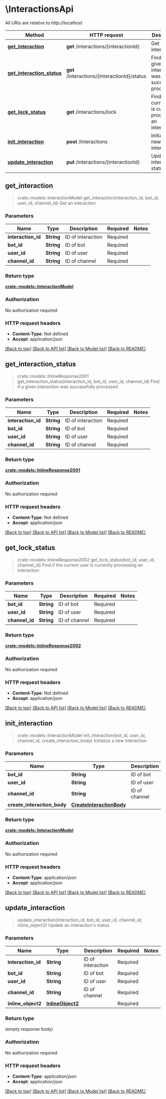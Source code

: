 # \InteractionsApi

All URIs are relative to *http://localhost*

Method | HTTP request | Description
------------- | ------------- | -------------
[**get_interaction**](InteractionsApi.md#get_interaction) | **get** /interactions/{interactionId} | Get an interaction
[**get_interaction_status**](InteractionsApi.md#get_interaction_status) | **get** /interactions/{interactionId}/status | Find if a given interaction was successfully processed
[**get_lock_status**](InteractionsApi.md#get_lock_status) | **get** /interactions/lock | Find if the current user is currently processing an interaction
[**init_interaction**](InteractionsApi.md#init_interaction) | **post** /interactions | Initialize a new interaction
[**update_interaction**](InteractionsApi.md#update_interaction) | **put** /interactions/{interactionId} | Update an interaction's status



## get_interaction

> crate::models::InteractionModel get_interaction(interaction_id, bot_id, user_id, channel_id)
Get an interaction

### Parameters


Name | Type | Description  | Required | Notes
------------- | ------------- | ------------- | ------------- | -------------
**interaction_id** | **String** | ID of interaction | Required | 
**bot_id** | **String** | ID of bot | Required | 
**user_id** | **String** | ID of user | Required | 
**channel_id** | **String** | ID of channel | Required | 

### Return type

[**crate::models::InteractionModel**](InteractionModel.md)

### Authorization

No authorization required

### HTTP request headers

- **Content-Type**: Not defined
- **Accept**: application/json

[[Back to top]](#) [[Back to API list]](../README.md#documentation-for-api-endpoints) [[Back to Model list]](../README.md#documentation-for-models) [[Back to README]](../README.md)


## get_interaction_status

> crate::models::InlineResponse2001 get_interaction_status(interaction_id, bot_id, user_id, channel_id)
Find if a given interaction was successfully processed

### Parameters


Name | Type | Description  | Required | Notes
------------- | ------------- | ------------- | ------------- | -------------
**interaction_id** | **String** | ID of interaction | Required | 
**bot_id** | **String** | ID of bot | Required | 
**user_id** | **String** | ID of user | Required | 
**channel_id** | **String** | ID of channel | Required | 

### Return type

[**crate::models::InlineResponse2001**](inline_response_200_1.md)

### Authorization

No authorization required

### HTTP request headers

- **Content-Type**: Not defined
- **Accept**: application/json

[[Back to top]](#) [[Back to API list]](../README.md#documentation-for-api-endpoints) [[Back to Model list]](../README.md#documentation-for-models) [[Back to README]](../README.md)


## get_lock_status

> crate::models::InlineResponse2002 get_lock_status(bot_id, user_id, channel_id)
Find if the current user is currently processing an interaction

### Parameters


Name | Type | Description  | Required | Notes
------------- | ------------- | ------------- | ------------- | -------------
**bot_id** | **String** | ID of bot | Required | 
**user_id** | **String** | ID of user | Required | 
**channel_id** | **String** | ID of channel | Required | 

### Return type

[**crate::models::InlineResponse2002**](inline_response_200_2.md)

### Authorization

No authorization required

### HTTP request headers

- **Content-Type**: Not defined
- **Accept**: application/json

[[Back to top]](#) [[Back to API list]](../README.md#documentation-for-api-endpoints) [[Back to Model list]](../README.md#documentation-for-models) [[Back to README]](../README.md)


## init_interaction

> crate::models::InteractionModel init_interaction(bot_id, user_id, channel_id, create_interaction_body)
Initialize a new interaction

### Parameters


Name | Type | Description  | Required | Notes
------------- | ------------- | ------------- | ------------- | -------------
**bot_id** | **String** | ID of bot | Required | 
**user_id** | **String** | ID of user | Required | 
**channel_id** | **String** | ID of channel | Required | 
**create_interaction_body** | [**CreateInteractionBody**](CreateInteractionBody.md) |  | Required | 

### Return type

[**crate::models::InteractionModel**](InteractionModel.md)

### Authorization

No authorization required

### HTTP request headers

- **Content-Type**: application/json
- **Accept**: application/json

[[Back to top]](#) [[Back to API list]](../README.md#documentation-for-api-endpoints) [[Back to Model list]](../README.md#documentation-for-models) [[Back to README]](../README.md)


## update_interaction

> update_interaction(interaction_id, bot_id, user_id, channel_id, inline_object2)
Update an interaction's status

### Parameters


Name | Type | Description  | Required | Notes
------------- | ------------- | ------------- | ------------- | -------------
**interaction_id** | **String** | ID of interaction | Required | 
**bot_id** | **String** | ID of bot | Required | 
**user_id** | **String** | ID of user | Required | 
**channel_id** | **String** | ID of channel | Required | 
**inline_object2** | [**InlineObject2**](InlineObject2.md) |  | Required | 

### Return type

 (empty response body)

### Authorization

No authorization required

### HTTP request headers

- **Content-Type**: application/json
- **Accept**: application/json

[[Back to top]](#) [[Back to API list]](../README.md#documentation-for-api-endpoints) [[Back to Model list]](../README.md#documentation-for-models) [[Back to README]](../README.md)

